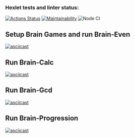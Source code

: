 ### Hexlet tests and linter status:

[![Actions Status](https://github.com/kristinakazlovskaya/frontend-project-lvl1/workflows/hexlet-check/badge.svg)](https://github.com/kristinakazlovskaya/frontend-project-lvl1/actions)
[![Maintainability](https://api.codeclimate.com/v1/badges/d09f9e959183b838fa99/maintainability)](https://codeclimate.com/github/kristinakazlovskaya/frontend-project-lvl1/maintainability)
![Node CI](https://github.com/kristinakazlovskaya/frontend-project-lvl1/actions/workflows/check-linter.yml/badge.svg)

## Setup Brain Games and run Brain-Even
[![asciicast](https://asciinema.org/a/6gEuaEHPbVd5juZW5ulHflgBG.svg)](https://asciinema.org/a/6gEuaEHPbVd5juZW5ulHflgBG)
## Run Brain-Calc
[![asciicast](https://asciinema.org/a/LY4RApA95RQfxVQdkEjNhQ40E.svg)](https://asciinema.org/a/LY4RApA95RQfxVQdkEjNhQ40E)
## Run Brain-Gcd
[![asciicast](https://asciinema.org/a/5NxG4lBQIbv3AJOUSNXqfa7sJ.svg)](https://asciinema.org/a/5NxG4lBQIbv3AJOUSNXqfa7sJ)
## Run Brain-Progression
[![asciicast](https://asciinema.org/a/NCOJxsJKZhVquXKKGuluc8l4J.svg)](https://asciinema.org/a/NCOJxsJKZhVquXKKGuluc8l4J)
